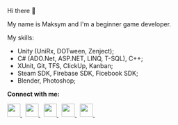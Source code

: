 Hi there 👋

My name is Maksym and I'm a beginner game developer. 

My skills:
<ul>
  <li> Unity (UniRx, DOTween, Zenject); </li>
  <li> C# (ADO.Net, ASP.NET, LINQ, T-SQL), C++;</li>
  <li> XUnit, Git, TFS, ClickUp, Kanban;</li>
  <li> Steam SDK, Firebase SDK, Ficebook SDK;</li>
  <li> Blender, Photoshop;</li>
</ul>

**Connect with me:**

<p align='left'>
  <a
    href="https://www.linkedin.com/in/hernetsmaksym/"
  >
    <img
      height="30"
      src="https://cdn.jsdelivr.net/npm/simple-icons@v3/icons/linkedin.svg"
    >
  </a>
  &nbsp;
  <a
   href="https://www.youtube.com/channel/UCkvsjHSUkvUfW6RY4_n_B2w"
  >
    <img
      height="30"
      src="https://cdn.jsdelivr.net/npm/simple-icons@v3/icons/youtube.svg"
    >
  </a>
  &nbsp;
  <a
   href="https://telegram.me/shadowmanold"
  >
    <img
      height="30"
      src="https://cdn.jsdelivr.net/npm/simple-icons@v3/icons/telegram.svg"
    >
  </a>
  &nbsp;
  <a
   href="https://join.skype.com/invite/nFA1kDEyZ1ZE"
  >
    <img
      height="30"
      src="https://cdn.jsdelivr.net/npm/simple-icons@v3/icons/skype.svg"
    >
  </a>
  &nbsp;
  <a
   href="https://www.imdb.com/user/ur125882622"
  >
    <img
      height="30"
      src="https://cdn.jsdelivr.net/npm/simple-icons@5.5.0/icons/imdb.svg"
    >
  </a>
  &nbsp;
</p>
